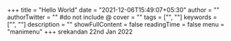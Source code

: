 +++
title = "Hello World"
date = "2021-12-06T15:49:07+05:30"
author = ""
authorTwitter = "" #do not include @
cover = ""
tags = ["", ""]
keywords = ["", ""]
description = ""
showFullContent = false
readingTime = false
menu = "manimenu"
+++
srekandan 22nd Jan 2022